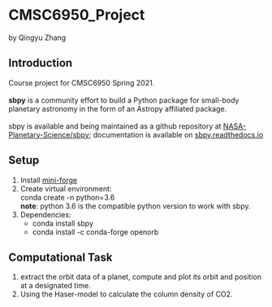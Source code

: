 # CMSC6950_Project
by Qingyu Zhang
## Introduction
Course project for CMSC6950 Spring 2021.<br><br>
**sbpy** is a community effort to build a Python package for small-body planetary astronomy in the form of an Astropy affiliated package.<br><br>
sbpy is available and being maintained as a github repository at [NASA-Planetary-Science/sbpy](https://github.com/NASA-Planetary-Science/sbpy); documentation is available on [sbpy.readthedocs.io](https://sbpy.readthedocs.io/en/latest/#)

## Setup
1. Install [mini-forge](https://github.com/conda-forge/miniforge)
2. Create virtual environment: <br>
conda create -n python=3.6 <br>
**note**: python 3.6 is the compatible python version to work with sbpy.
3. Dependencies: <br>
    - conda install sbpy
    - conda install -c conda-forge openorb
## Computational Task
1. extract the orbit data of a planet, compute and plot its orbit and position at a designated time.
2. Using the Haser-model to calculate the column density of CO2.






